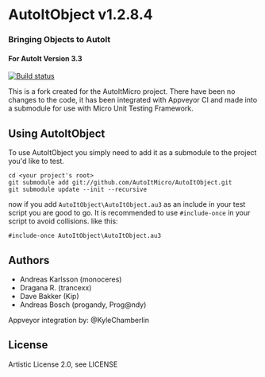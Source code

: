 AutoItObject v1.2.8.4
=====================
### Bringing Objects to AutoIt

#### For AutoIt Version 3.3

[![Build status](https://ci.appveyor.com/api/projects/status/kvmrr2jngea9fsni)](https://ci.appveyor.com/project/KyleChamberlin/autoitobject)

This is a fork created for the AutoItMicro project. There have been no changes to the code, it has been integrated with Appveyor CI and made into a submodule for use with Micro Unit Testing Framework.

Using AutoItObject
------------------

To use AutoItObject you simply need to add it as a submodule to the project you'd like to test.

    cd <your project's root>
    git submodule add git://github.com/AutoItMicro/AutoItObject.git
    git submodule update --init --recursive

now if you add `AutoItObject\AutoItObject.au3` as an include in your test script you are good to go. 
It is recommended to use `#include-once` in your script to avoid collisions. like this:

```AutoIt
#include-once AutoItObject\AutoItObject.au3
```

Authors
-------
- Andreas Karlsson (monoceres)
- Dragana R. (trancexx)
- Dave Bakker (Kip)
- Andreas Bosch (progandy, Prog@ndy)

Appveyor integration by: @KyleChamberlin

License
-------

Artistic License 2.0, see LICENSE
